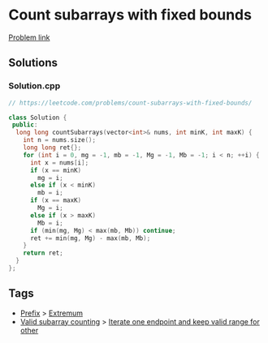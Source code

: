 # Count subarrays with fixed bounds

[Problem link](https://leetcode.com/problems/count-subarrays-with-fixed-bounds/)

## Solutions


### Solution.cpp
```cpp
// https://leetcode.com/problems/count-subarrays-with-fixed-bounds/

class Solution {
 public:
  long long countSubarrays(vector<int>& nums, int minK, int maxK) {
    int n = nums.size();
    long long ret{};
    for (int i = 0, mg = -1, mb = -1, Mg = -1, Mb = -1; i < n; ++i) {
      int x = nums[i];
      if (x == minK)
        mg = i;
      else if (x < minK)
        mb = i;
      if (x == maxK)
        Mg = i;
      else if (x > maxK)
        Mb = i;
      if (min(mg, Mg) < max(mb, Mb)) continue;
      ret += min(mg, Mg) - max(mb, Mb);
    }
    return ret;
  }
};
```
## Tags

* [Prefix](/README.md#Prefix) > [Extremum](/README.md#Prefix-Extremum)
* [Valid subarray counting](/README.md#Valid_subarray_counting) > [Iterate one endpoint and keep valid range for other](/README.md#Valid_subarray_counting-Iterate_one_endpoint_and_keep_valid_range_for_other)
